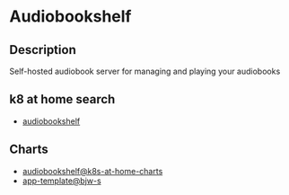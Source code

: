 # Audiobookshelf

## Description

Self-hosted audiobook server for managing and playing your audiobooks

## k8 at home search

- [audiobookshelf](https://nanne.dev/k8s-at-home-search/#/audiobookshelf)

## Charts

- [audiobookshelf@k8s-at-home-charts](https://k8s-at-home.com/charts/)
- [app-template@bjw-s](https://bjw-s.github.io/helm-charts/)
